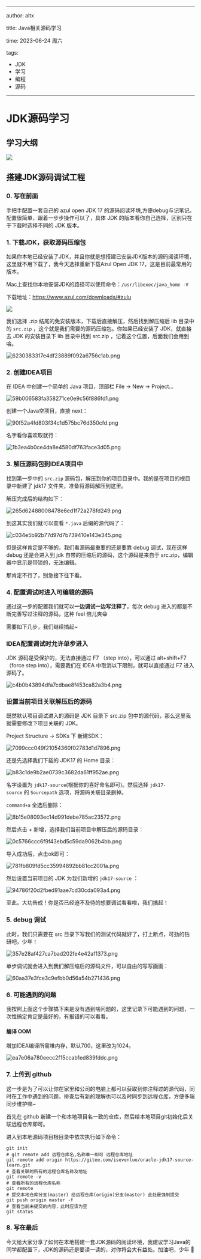 
---

author: aitx

title: Java相关源码学习

time: 2023-06-24 周六

tags: 
  - JDK
  - 学习
  - 编程
  - 源码

---


# JDK源码学习

## 学习大纲

![](https://raw.githubusercontent.com/pvisanhash/PicSiteRepo1/main/note/img/202306242356977.jpg)

## 搭建JDK源码调试工程

### 0. 写在前面

手把手配置一套自己的 azul open JDK 17 的源码阅读环境,方便debug与记笔记。配置很简单，跟着一步步操作可以了，具体 JDK 的版本看你自己选择，区别只在于下载时选择不同的 JDK 版本。

### 1. 下载JDK，获取源码压缩包

如果你本地已经安装了JDK，并且你就是想搭建已安装JDK版本的源码阅读环境，这里就不用下载了，我今天选择重新下载Azul Open JDK 17，这是目前最常用的版本。

Mac上查找你本地安装JDK的路径可以使用命令：`/usr/libexec/java_home -V`

下载地址：https://www.azul.com/downloads/#zulu

![](https://raw.githubusercontent.com/pvisanhash/PicSiteRepo1/main/note/img/202306241841753.png)

我们选择 .zip 结尾的免安装版本，下载后直接解压，然后找到解压缩后 lib 目录中的 `src.zip` ，这个就是我们需要的源码压缩包。你如果已经安装了 JDK，就直接去 JDK 的安装目录下 lib 目录中找到 src.zip ，记着这个位置，后面我们会用到哈。

![6230383317e4df23889f092a6756c1ab.png](https://raw.githubusercontent.com/pvisanhash/PicSiteRepo1/main/note/img/202306241847480.png)



### 2. 创建IDEA项目

在 IDEA 中创建一个简单的 Java 项目，顶部栏 File -> New -> Project…

![59b006583fa358271ce0e9c56f886fd1.png](https://raw.githubusercontent.com/pvisanhash/PicSiteRepo1/main/note/img/202306241847481.png)

创建一个Java空项目，直接 next：

![90f52a4fd803f34c1d575bc76d350cfd.png](https://raw.githubusercontent.com/pvisanhash/PicSiteRepo1/main/note/img/202306241847482.png)

名字看你喜欢取就行：

![1b3ea4b0ce4da8e4580df763face3d05.png](https://raw.githubusercontent.com/pvisanhash/PicSiteRepo1/main/note/img/202306241847483.png)

### 3. 解压源码包到IDEA项目中

找到第一步中的 `src.zip` 源码包，解压到你的项目目录中。我的是在项目的根目录中新建了 jdk17 文件夹，准备将源码解压到这里。

解压完成后的结构如下：

![265d62488008478e6ed1f72a278fd249.png](https://raw.githubusercontent.com/pvisanhash/PicSiteRepo1/main/note/img/202306241847485.png)

到这其实我们就可以查看 `*.java` 后缀的源代码了：

![c034e5b92b77d97d7b739410e143e345.png](https://raw.githubusercontent.com/pvisanhash/PicSiteRepo1/main/note/img/202306241847486.png)

但是这样肯定是不够的，我们看源码最重要的还是要靠 debug 调试，现在这样 debug 还是会进入到 jdk 自带的压缩后的源码，这个源码是来自于 src.zip，编辑器中显示是带锁的，无法编辑。

那肯定不行了，别急接下往下看。


### 4. 配置调试时进入可编辑的源码

通过这一步的配置我们就可以**一边调试一边写注释了**，每次 debug 进入的都是不断完善写过注释的源码，这种 feel 倍儿爽😁

需要如下几步，我们继续搞起~

### IDEA配置调试时允许单步进入

JDK 源码是受保护的，无法直接通过 F7 （step into），可以通过 alt+shift+F7 （force step into），需要我们在 IDEA 中取消以下限制，就可以直接通过 F7 进入源码了。

![c4b0b43894dfa7cdbae8f453ca82a3b4.png](https://raw.githubusercontent.com/pvisanhash/PicSiteRepo1/main/note/img/202306241847487.png)

### 设置当前项目关联解压后的源码

既然默认项目调试进入的源码是 JDK 目录下 src.zip 包中的源代码，那么这里我就需要修改下项目关联的 JDK。

Project Structure -> SDKs 下 新建SDK：

![7099ccc049f21054360f02783d1d7896.png](https://raw.githubusercontent.com/pvisanhash/PicSiteRepo1/main/note/img/202306241847488.png)

还是先选择我们下载的 JDK17 的 Home 目录：

![b83c1de9b2ae0739c3682da61ff952ae.png](https://raw.githubusercontent.com/pvisanhash/PicSiteRepo1/main/note/img/202306241847489.png)

名字设置为 `jdk17-source`(根据你的喜好命名即可)。然后选择 `jdk17-source` 的 `Sourcepath` 选项，将源码关联目录删掉。

`command+a` 全选后删除：

![8b15e08093ec14d991debe785ac23572.png](https://raw.githubusercontent.com/pvisanhash/PicSiteRepo1/main/note/img/202306241847490.png)

然后点击 + 新增，选择我们当前项目中解压后的源码目录：

![0c5766ccc6f9f43ebd5c59da9062b4bb.png](https://raw.githubusercontent.com/pvisanhash/PicSiteRepo1/main/note/img/202306241847491.png)

导入成功后，点击ok即可：

![781fb809fd5cc35994892bb81cc2001a.png](https://raw.githubusercontent.com/pvisanhash/PicSiteRepo1/main/note/img/202306241847492.png)

然后设置当前项目的 JDK 为我们新增的 `jdk17-source` ：

![94786f20d2fbed91aae7cd30cda093a4.png](https://raw.githubusercontent.com/pvisanhash/PicSiteRepo1/main/note/img/202306241847493.png)

至此，大功告成！你是否已经迫不及待的想要调试看看啦，我们搞起！

### 5. debug 调试

此时，我们只需要在 src 目录下写我们的测试代码就好了，打上断点，可劲的钻研吧，少年！

![357e28af427ca7bad202fe4e42af1373.png](https://raw.githubusercontent.com/pvisanhash/PicSiteRepo1/main/note/img/202306241847494.png)

单步调试就会进入到我们解压缩后的源码文件，可以自由的写写画画：

![60aa37e3fce3c9efbb0d56a54b271436.png](https://raw.githubusercontent.com/pvisanhash/PicSiteRepo1/main/note/img/202306241847495.png)

### 6. 可能遇到的问题

我按照上面这个步骤搞下来是没有遇到啥问题的，这里记录下可能遇到的问题，一次性搞定肯定是最好的，有报错的可以看看。

#### 编译 OOM

增加IDEA编译所需堆内存，默认700，这里改为1024。

![ea7e06a780eecc2f15ccab1ed839fddc.png](https://raw.githubusercontent.com/pvisanhash/PicSiteRepo1/main/note/img/202306241847496.png)

### 7. 上传到 github

这一步是为了可以让你在家里和公司的电脑上都可以获取到你注释过的源代码，同时在工作中遇到的问题，排查后有新的理解也可以及时同步到远程仓库，方便多端同步维护嘛~

首先在 github 新建一个和本地项目名一致的仓库，然后给本地项目git初始化后关联远程仓库即可。

进入到本地源码项目根目录中依次执行如下命令：

```properties
git init
# git remote add 远程仓库名,名称唯一即可 远程仓库地址 
git remote add origin https://gitee.com/isevenluo/oracle-jdk17-source-learn.git 
# 查看关联的所有的远程仓库名称及地址 
git remote -v 
# 查看所有的远程仓库名称 
git remote 
# 提交本地仓库分支(master) 给远程仓库(origin)分支(master) 此处是强制提交
git push origin master -f 
# 查看当前未提交的内容，此时应该为空
git status
```

### 8. 写在最后

今天给大家分享了如何在本地搭建一套JDK源码的阅读环境，我建议学习Java的同学都配置下，JDK的源码还是要读一读的，对你将会大有益处。加油吧，少年 🤙